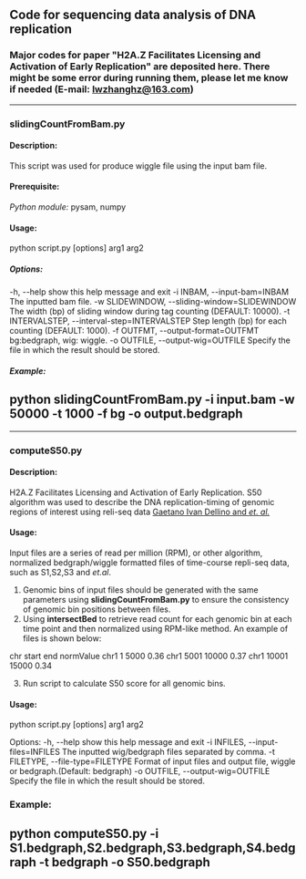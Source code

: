 ## Code for sequencing data analysis of DNA replication

### Major codes for paper "H2A.Z Facilitates Licensing and Activation of Early Replication" are deposited here. There might be some error during running them, please let me know if needed (E-mail: lwzhanghz@163.com)

---
### slidingCountFromBam.py
#### Description:
This script was used for produce wiggle file using the input bam file.
#### Prerequisite:
*Python module:* pysam, numpy
#### Usage:
python script.py [options] arg1 arg2

##### Options:
  -h, --help            show this help message and exit
  -i INBAM, --input-bam=INBAM
                        The inputted bam file.
  -w SLIDEWINDOW, --sliding-window=SLIDEWINDOW
                        The width (bp) of sliding window during tag counting
                        (DEFAULT: 10000).
  -t INTERVALSTEP, --interval-step=INTERVALSTEP
                        Step length (bp) for each counting (DEFAULT: 1000).
  -f OUTFMT, --output-format=OUTFMT
                        bg:bedgraph, wig: wiggle.
  -o OUTFILE, --output-wig=OUTFILE
                        Specify the file in which the result should be stored.
##### Example:
python slidingCountFromBam.py -i input.bam -w 50000 -t 1000 -f bg -o output.bedgraph
---

---
### computeS50.py
#### Description:
H2A.Z Facilitates Licensing and Activation of Early Replication. S50 algorithm was used to describe the DNA replication-timing of genomic regions of interest using reli-seq data [Gaetano Ivan Dellino and *et. al.*](https://www.ncbi.nlm.nih.gov/pmc/articles/PMC3530669/)

#### Usage:
Input files are a series of read per million (RPM), or other algorithm, normalized bedgraph/wiggle formatted files of time-course repli-seq data, such as S1,S2,S3 and *et.al*.
1. Genomic bins of input files should be generated with the same parameters using **slidingCountFromBam.py** to ensure the consistency of genomic bin positions between files.
2. Using **intersectBed** to retrieve read count for each genomic bin at each time point and then normalized using RPM-like method. An example of files is shown below:

chr   start    end    normValue
chr1  1       5000     0.36
chr1  5001   10000     0.37
chr1  10001  15000     0.34

3. Run script to calculate S50 score for all genomic bins.

#### Usage:
python script.py [options] arg1 arg2

Options:
  -h, --help            show this help message and exit
  -i INFILES, --input-files=INFILES
                        The inputted wig/bedgraph files separated by comma.
  -t FILETYPE, --file-type=FILETYPE
                        Format of input files and output file, wiggle or
                        bedgraph.(Default: bedgraph)
  -o OUTFILE, --output-wig=OUTFILE
                        Specify the file in which the result should be stored.

### Example:
python computeS50.py -i S1.bedgraph,S2.bedgraph,S3.bedgraph,S4.bedgraph -t bedgraph -o S50.bedgraph
---

